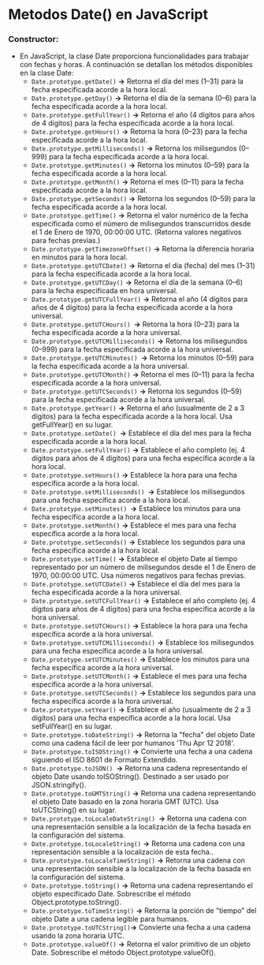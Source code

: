 # Metodos Date() en JavaScript

### Constructor:

- En JavaScript, la clase Date proporciona funcionalidades para trabajar con fechas y horas. A continuación se detallan los métodos disponibles en la clase Date:
  - `Date.prototype.getDate()` **->** Retorna el día del mes (1–31) para la fecha especificada acorde a la hora local.
  - `Date.prototype.getDay()` **->** Retorna el día de la semana (0–6) para la fecha especificada acorde a la hora local.
  - `Date.prototype.getFullYear()` **->** Retorna el año (4 dígitos para años de 4 dígitos) para la fecha especificada acorde a la hora local.
  - `Date.prototype.getHours()` **->** Retorna la hora (0–23) para la fecha especificada acorde a la hora local.
  - `Date.prototype.getMilliseconds()` **->** Retorna los milisegundos (0–999) para la fecha especificada acorde a la hora local.
  - `Date.prototype.getMinutes()` **->** Retorna los minutos (0–59) para la fecha especificada acorde a la hora local.
  - `Date.prototype.getMonth()` **->** Retorna el mes (0–11) para la fecha especificada acorde a la hora local.
  - `Date.prototype.getSeconds()` **->** Retorna los segundos (0–59) para la fecha especificada acorde a la hora local.
  - `Date.prototype.getTime()` **->** Retorna el valor numérico de la fecha especificada como el número de milisegundos transcurridos desde el 1 de Enero de 1970, 00:00:00 UTC. (Retorna valores negativos para fechas previas.)
  - `Date.prototype.getTimezoneOffset()` **->** Retorna la diferencia horaria en minutos para la hora local.
  - `Date.prototype.getUTCDate()` **->** Retorna el día (fecha) del mes (1–31) para la fecha especificada acorde a la hora local.
  - `Date.prototype.getUTCDay()` **->** Retorna el día de la semana (0–6) para la fecha especificada en hora universal.
  - `Date.prototype.getUTCFullYear()` **->** Retorna el año (4 dígitos para años de 4 dígitos) para la fecha especificada acorde a la hora universal.
  - `Date.prototype.getUTCHours() `**->** Retorna la hora (0–23) para la fecha especificada acorde a la hora universal.
  - `Date.prototype.getUTCMilliseconds()` **->** Retorna los milisegundos (0–999) para la fecha especificada acorde a la hora universal.
  - `Date.prototype.getUTCMinutes() `**->** Retorna los minutos (0–59) para la fecha especificada acorde a la hora universal.
  - `Date.prototype.getUTCMonth()` **->** Retorna el mes (0–11) para la fecha especificada acorde a la hora universal.
  - `Date.prototype.getUTCSeconds()` **->** Retorna los segundos (0–59) para la fecha especificada acorde a la hora universal.
  - `Date.prototype.getYear()` **->** Retorna el año (usualmente de 2 a 3 dígitos) para la fecha especificada acorde a la hora local. Usa getFullYear() en su lugar.
  - `Date.prototype.setDate() `**->** Establece el día del mes para la fecha especificada acorde a la hora local.
  - `Date.prototype.setFullYear()` **->** Establece el año completo (ej. 4 dígitos para años de 4 dígitos) para una fecha específica acorde a la hora local.
  - `Date.prototype.setHours()` **->** Establece la hora para una fecha específica acorde a la hora local.
  - `Date.prototype.setMilliseconds() `**->** Establece los milisegundos para una fecha específica acorde a la hora local.
  - `Date.prototype.setMinutes() `**->** Establece los minutos para una fecha específica acorde a la hora local.
  - `Date.prototype.setMonth()` **->** Establece el mes para una fecha específica acorde a la hora local.
  - `Date.prototype.setSeconds()` **->** Establece los segundos para una fecha específica acorde a la hora local.
  - `Date.prototype.setTime()` **->** Establece el objeto Date al tiempo representado por un número de milisegundos desde el 1 de Enero de 1970, 00:00:00 UTC. Usa números negativos para fechas previas.
  - `Date.prototype.setUTCDate()` **->** Establece el día del mes para la fecha especificada acorde a la hora universal.
  - `Date.prototype.setUTCFullYear()` **->** Establece el año completo (ej. 4 dígitos para años de 4 dígitos) para una fecha específica acorde a la hora universal.
  - `Date.prototype.setUTCHours()` **->**  Establece la hora para una fecha específica acorde a la hora universal.
  - `Date.prototype.setUTCMilliseconds()` **->** Establece los milisegundos para una fecha específica acorde a la hora universal.
  - `Date.prototype.setUTCMinutes()` **->** Establece los minutos para una fecha específica acorde a la hora universal.
  - `Date.prototype.setUTCMonth()` **->** Establece el mes para una fecha específica acorde a la hora universal.
  - `Date.prototype.setUTCSeconds()` **->** Establece los segundos para una fecha específica acorde a la hora universal.
  - `Date.prototype.setYear()` **->** Establece el año (usualmente de 2 a 3 dígitos) para una fecha específica acorde a la hora local. Usa setFullYear() en su lugar.
  - `Date.prototype.toDateString()` **->** Retorna la "fecha" del objeto Date como una cadena fácil de leer por humanos 'Thu Apr 12 2018'.
  - `Date.prototype.toISOString()` **->** Convierte una fecha a una cadena siguiendo el ISO 8601 de Formato Extendido.
  - `Date.prototype.toJSON() `**->** Retorna una cadena representando el objeto Date usando toISOString(). Destinado a ser usado por JSON.stringify().
  - `Date.prototype.toGMTString()` **->** Retorna una cadena representando el objeto Date basado en la zona horaria GMT (UTC). Usa toUTCString() en su lugar.
  - `Date.prototype.toLocaleDateString() `**->** Retorna una cadena con una representación sensible a la localización de la fecha basada en la configuración del sistema.
  - `Date.prototype.toLocaleString()` **->** Retorna una cadena con una representación sensible a la localización de esta fecha..
  - `Date.prototype.toLocaleTimeString()` **->** Retorna una cadena con una representación sensible a la localización de la fecha basada en la configuración del sistema.
  - `Date.prototype.toString()` **->** Retorna una cadena representando el objeto especificado Date. Sobrescribe el método Object.prototype.toString().
  - `Date.prototype.toTimeString()` **->** Retorna la porción de "tiempo" del objeto Date a una cadena legible para humanos.
  - `Date.prototype.toUTCString()`**->** Convierte una fecha a una cadena usando la zona horaria UTC.
  - `Date.prototype.valueOf()` **->** Retorna el valor primitivo de un objeto Date. Sobrescribe el método Object.prototype.valueOf().